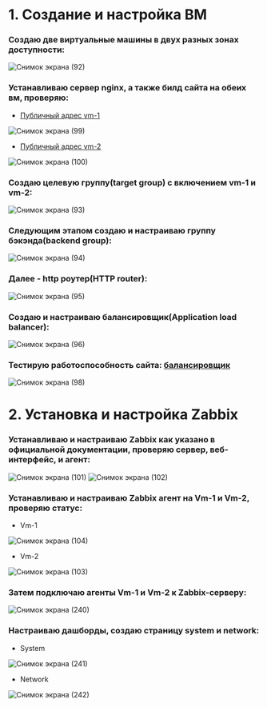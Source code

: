 # 1. Создание и настройка ВМ

### Создаю две виртуальные машины в двух разных зонах доступности: 
![Снимок экрана (92)](https://github.com/AleksandrShirobokov/sysAdmin/assets/69298696/4e1edd19-0991-49d5-8cc5-d8a3c4ddba43)
### Устанавливаю сервер nginx, а также билд сайта на обеих вм, проверяю:
- [Публичный адрес vm-1](http://51.250.85.112)

![Снимок экрана (99)](https://github.com/AleksandrShirobokov/sysAdmin/assets/69298696/c62d0940-3f2c-469f-8631-12b757b8495f)
- [Публичный адрес vm-2](http://158.160.12.119)

![Снимок экрана (100)](https://github.com/AleksandrShirobokov/sysAdmin/assets/69298696/a304b7ad-31d7-4de7-a451-5f3d937be6aa)

### Создаю целевую группу(target group) с включением vm-1 и vm-2:

![Снимок экрана (93)](https://github.com/AleksandrShirobokov/sysAdmin/assets/69298696/61225c99-079a-4a70-bac4-cf881f895170)
### Следующим этапом создаю и настраиваю группу бэкэнда(backend group):

![Снимок экрана (94)](https://github.com/AleksandrShirobokov/sysAdmin/assets/69298696/df3f979e-95fc-489e-8bca-a04295a1d235)
### Далее - http роутер(HTTP router):

![Снимок экрана (95)](https://github.com/AleksandrShirobokov/sysAdmin/assets/69298696/2db111d7-1f13-47d5-a381-38cc5fc3c7a7)
### Создаю и настраиваю балансировщик(Application load balancer):

![Снимок экрана (96)](https://github.com/AleksandrShirobokov/sysAdmin/assets/69298696/6113d7f1-02fc-4448-9701-ee139f0310cf)
### Тестирую работоспособность сайта: [балансировщик](http://158.160.109.82)

![Снимок экрана (98)](https://github.com/AleksandrShirobokov/sysAdmin/assets/69298696/2c7bb1a0-d6dd-475d-8c5e-1fb634813430)

# 2. Установка и настройка Zabbix

### Устанавливаю и настраиваю Zabbix как указано в официальной документации, проверяю сервер, веб-интерфейс, и агент:

![Снимок экрана (101)](https://github.com/AleksandrShirobokov/sysAdmin/assets/69298696/d0bb874b-1bc4-4ec6-b149-1334d2f89dc0)
![Снимок экрана (102)](https://github.com/AleksandrShirobokov/sysAdmin/assets/69298696/12653398-0ce9-4b43-96eb-2f636d07ab11)

### Устанавливаю и настраиваю Zabbix агент на Vm-1 и Vm-2, проверяю статус:
- Vm-1

![Снимок экрана (104)](https://github.com/AleksandrShirobokov/sysAdmin/assets/69298696/5555c620-a65b-4af7-ba9e-112c97c140f7)
  
- Vm-2

![Снимок экрана (103)](https://github.com/AleksandrShirobokov/sysAdmin/assets/69298696/7d217832-c320-4e6b-b641-a8e64463b831)

### Затем подключаю агенты Vm-1 и Vm-2 к Zabbix-серверу:

![Снимок экрана (240)](https://github.com/AleksandrShirobokov/sysAdmin/assets/69298696/43d9a4c9-567a-410c-8412-5981886be3ef)

### Настраиваю дашборды, создаю страницу system и network:

 - System

![Снимок экрана (241)](https://github.com/AleksandrShirobokov/sysAdmin/assets/69298696/ce10b049-8b6c-429d-b3fd-f40e02bb5fc3)

 - Network 

![Снимок экрана (242)](https://github.com/AleksandrShirobokov/sysAdmin/assets/69298696/63e0907a-b6ce-454d-93dc-12380c4e75fc)
